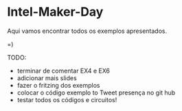 # Intel-Maker-Day

Aqui vamos encontrar todos os exemplos apresentados.

=)

TODO:
- terminar de comentar EX4 e EX6
- adicionar mais slides
- fazer o fritzing dos exemplos
- colocar o código exemplo to Tweet presença no git hub
- testar todos os códigos e circuitos!
